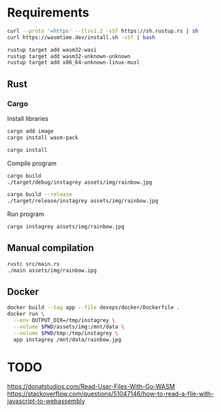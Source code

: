 # Requirements

```bash
curl --proto '=https' --tlsv1.2 -sSf https://sh.rustup.rs | sh
curl https://wasmtime.dev/install.sh -sSf | bash

rustup target add wasm32-wasi
rustup target add wasm32-unknown-unknown
rustup target add x86_64-unknown-linux-musl
```

## Rust

### Cargo

Install libraries

```bash
cargo add image
cargo install wasm-pack

cargo install
```

Compile program

```bash
cargo build
./target/debug/instagrey assets/img/rainbow.jpg

cargo build --release
./target/release/instagrey assets/img/rainbow.jpg
```

Run program

```bash
cargo instagrey assets/img/rainbow.jpg
```

## Manual compilation

```bash
rustc src/main.rs
./main assets/img/rainbow.ipg
```

## Docker

```bash
docker build --tag app --file devops/docker/Dockerfile .
docker run \
  --env OUTPUT_DIR=/tmp/instagrey \
  --volume $PWD/assets/img:/mnt/data \
  --volume $PWD/tmp:/tmp/instagrey \
  app instagrey /mnt/data/rainbow.jpg
```

# TODO

https://donatstudios.com/Read-User-Files-With-Go-WASM
https://stackoverflow.com/questions/51047146/how-to-read-a-file-with-javascript-to-webassembly

